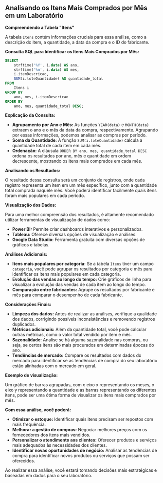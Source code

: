 ## Analisando os Itens Mais Comprados por Mês em um Laboratório

**Compreendendo a Tabela "Itens"**

A tabela `Itens` contém informações cruciais para essa análise, como a descrição do item, a quantidade, a data da compra e o ID do fabricante.

**Consulta SQL para Identificar os Itens Mais Comprados por Mês:**

```sql
SELECT 
    strftime('%Y', i.data) AS ano, 
    strftime('%m', i.data) AS mes,
    i.itemDescricao, 
    SUM(i.loteQuantidade) AS quantidade_total
FROM 
    Itens i
GROUP BY 
    ano, mes, i.itemDescricao
ORDER BY 
    ano, mes, quantidade_total DESC;
```

**Explicação da Consulta:**

* **Agrupamento por Ano e Mês:** As funções `YEAR(data)` e `MONTH(data)` extraem o ano e o mês da data da compra, respectivamente. Agrupando por essas informações, podemos analisar as compras por período.
* **Soma da Quantidade:** A função `SUM(i.loteQuantidade)` calcula a quantidade total de cada item em cada mês.
* **Ordenação:** A cláusula `ORDER BY ano, mes, quantidade_total DESC` ordena os resultados por ano, mês e quantidade em ordem decrescente, mostrando os itens mais comprados em cada mês.

**Analisando os Resultados:**

O resultado dessa consulta será um conjunto de registros, onde cada registro representa um item em um mês específico, junto com a quantidade total comprada naquele mês. Você poderá identificar facilmente quais itens foram mais populares em cada período.

**Visualização dos Dados:**

Para uma melhor compreensão dos resultados, é altamente recomendado utilizar ferramentas de visualização de dados como:

* **Power BI:** Permite criar dashboards interativos e personalizados.
* **Tableau:** Oferece diversas opções de visualização e análises.
* **Google Data Studio:** Ferramenta gratuita com diversas opções de gráficos e tabelas.

**Análises Adicionais:**

* **Itens mais populares por categoria:** Se a tabela `Itens` tiver um campo `categoria`, você pode agrupar os resultados por categoria e mês para identificar os itens mais populares em cada categoria.
* **Evolução das vendas ao longo do tempo:** Crie gráficos de linha para visualizar a evolução das vendas de cada item ao longo do tempo.
* **Comparação entre fabricantes:** Agrupe os resultados por fabricante e mês para comparar o desempenho de cada fabricante.

**Considerações Finais:**

* **Limpeza dos dados:** Antes de realizar as análises, verifique a qualidade dos dados, corrigindo possíveis inconsistências e removendo registros duplicados.
* **Métricas adicionais:** Além da quantidade total, você pode calcular outras métricas, como o valor total vendido por item e mês.
* **Sazonalidade:** Analise se há alguma sazonalidade nas compras, ou seja, se certos itens são mais procurados em determinadas épocas do ano.
* **Tendências de mercado:** Compare os resultados com dados do mercado para identificar se as tendências de compra do seu laboratório estão alinhadas com o mercado em geral.

**Exemplo de visualização:**

Um gráfico de barras agrupadas, com o eixo x representando os meses, o eixo y representando a quantidade e as barras representando os diferentes itens, pode ser uma ótima forma de visualizar os itens mais comprados por mês.

**Com essa análise, você poderá:**

* **Otimizar o estoque:** Identificar quais itens precisam ser repostos com mais frequência.
* **Melhorar a gestão de compras:** Negociar melhores preços com os fornecedores dos itens mais vendidos.
* **Personalizar o atendimento aos clientes:** Oferecer produtos e serviços mais adequados às necessidades dos clientes.
* **Identificar novas oportunidades de negócio:** Analisar as tendências de compra para identificar novos produtos ou serviços que possam ser oferecidos.

Ao realizar essa análise, você estará tomando decisões mais estratégicas e baseadas em dados para o seu laboratório.
